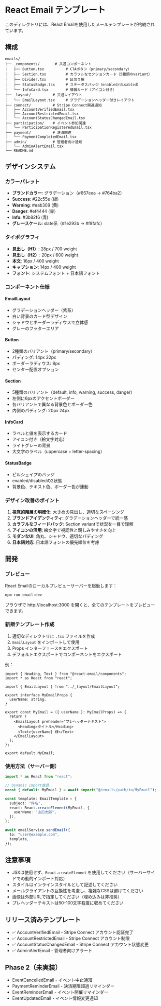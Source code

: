 # React Email テンプレート

このディレクトリには、React Emailを使用したメールテンプレートが格納されています。

## 構成

```
emails/
├── _components/       # 共通コンポーネント
│   ├── Button.tsx          # CTAボタン（primary/secondary）
│   ├── Section.tsx         # カラフルなセクションカード（5種類のvariant）
│   ├── Divider.tsx         # 区切り線
│   ├── StatusBadge.tsx     # ステータスバッジ（enabled/disabled）
│   └── InfoCard.tsx        # 情報カード（アイコン付き）
├── _layout/          # 共通レイアウト
│   └── EmailLayout.tsx     # グラデーションヘッダー付きレイアウト
├── connect/          # Stripe Connect関連通知
│   ├── AccountVerifiedEmail.tsx
│   ├── AccountRestrictedEmail.tsx
│   └── AccountStatusChangedEmail.tsx
├── participation/    # イベント参加関連
│   └── ParticipationRegisteredEmail.tsx
├── payment/          # 決済関連
│   └── PaymentCompletedEmail.tsx
├── admin/            # 管理者向け通知
│   └── AdminAlertEmail.tsx
└── README.md
```

## デザインシステム

### カラーパレット

- **ブランドカラー**: グラデーション（#667eea → #764ba2）
- **Success**: #22c55e (緑)
- **Warning**: #eab308 (黄)
- **Danger**: #ef4444 (赤)
- **Info**: #3b82f6 (青)
- **グレースケール**: slate系（#1e293b → #f8fafc）

### タイポグラフィ

- **見出し（H1）**: 28px / 700 weight
- **見出し（H2）**: 20px / 600 weight
- **本文**: 16px / 400 weight
- **キャプション**: 14px / 400 weight
- **フォント**: システムフォント + 日本語フォント

### コンポーネント仕様

#### EmailLayout
- グラデーションヘッダー（紫系）
- 白い背景のカード型デザイン
- シャドウとボーダーラディウスで立体感
- グレーのフッターエリア

#### Button
- 2種類のバリアント（primary/secondary）
- パディング: 14px 32px
- ボーダーラディウス: 8px
- センター配置オプション

#### Section
- 5種類のバリアント（default, info, warning, success, danger）
- 左側に6pxのアクセントボーダー
- 各バリアントで異なる背景色とボーダー色
- 内側のパディング: 20px 24px

#### InfoCard
- ラベルと値を表示するカード
- アイコン付き（絵文字対応）
- ライトグレーの背景
- 大文字のラベル（uppercase + letter-spacing）

#### StatusBadge
- ピルシェイプのバッジ
- enabled/disabledの2状態
- 背景色、テキスト色、ボーダー色が連動

### デザイン改善のポイント

1. **視覚的階層の明確化**: 大きめの見出し、適切なスペーシング
2. **ブランドアイデンティティ**: グラデーションヘッダーで統一感
3. **カラフルなフィードバック**: Section variantで状況を一目で理解
4. **アイコンの活用**: 絵文字で視認性と親しみやすさを向上
5. **モダンなUI**: 角丸、シャドウ、適切なパディング
6. **日本語対応**: 日本語フォントの優先順位を考慮

## 開発

### プレビュー

React Emailのローカルプレビューサーバーを起動します：

```bash
npm run email:dev
```

ブラウザで http://localhost:3000 を開くと、全てのテンプレートをプレビューできます。

### 新規テンプレート作成

1. 適切なディレクトリに `.tsx` ファイルを作成
2. `EmailLayout` をインポートして使用
3. Props インターフェースをエクスポート
4. デフォルトエクスポートでコンポーネントをエクスポート

例：

```tsx
import { Heading, Text } from "@react-email/components";
import * as React from "react";

import { EmailLayout } from "../_layout/EmailLayout";

export interface MyEmailProps {
  userName: string;
}

export const MyEmail = ({ userName }: MyEmailProps) => {
  return (
    <EmailLayout preheader="プレヘッダーテキスト">
      <Heading>タイトル</Heading>
      <Text>{userName} 様</Text>
    </EmailLayout>
  );
};

export default MyEmail;
```

### 使用方法（サーバー側）

```typescript
import * as React from "react";

// Dynamic import推奨
const { default: MyEmail } = await import("@/emails/path/to/MyEmail");

const template: EmailTemplate = {
  subject: "件名",
  react: React.createElement(MyEmail, {
    userName: "山田太郎",
  }),
};

await emailService.sendEmail({
  to: "user@example.com",
  template,
});
```

## 注意事項

- JSXは使用せず、`React.createElement` を使用してください（サーバーサイドでの動的インポート対応）
- スタイルはインラインスタイルとして記述してください
- メールクライアントの互換性を考慮し、複雑なCSSは避けてください
- 画像は外部URLで指定してください（埋め込みは非推奨）
- プレヘッダーテキストは50-100文字程度に収めてください

## リリース済みテンプレート

- ✅ AccountVerifiedEmail - Stripe Connect アカウント認証完了
- ✅ AccountRestrictedEmail - Stripe Connect アカウント制限
- ✅ AccountStatusChangedEmail - Stripe Connect アカウント状態変更
- ✅ AdminAlertEmail - 管理者向けアラート

## Phase 2（未実装）

- EventCancelledEmail - イベント中止通知
- PaymentReminderEmail - 決済期限超過リマインダー
- EventReminderEmail - イベント開催リマインダー
- EventUpdatedEmail - イベント情報変更通知
